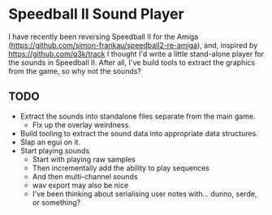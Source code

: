 # Speedball II Sound Player

I have recently been reversing Speedball II for the Amiga
(https://github.com/simon-frankau/speedball2-re-amiga), and, inspired
by https://github.com/q3k/track I thought I'd write a little
stand-alone player for the sounds in Speedball II. After all, I've
build tools to extract the graphics from the game, so why not the
sounds?

## TODO

 * Extract the sounds into standalone files separate from the main
   game.
   * Fix up the overlay weirdness.
 * Build tooling to extract the sound data into appropriate data
   structures.
 * Slap an egui on it.
 * Start playing sounds
   * Start with playing raw samples
   * Then incrementally add the ability to play sequences
   * And then multi-channel sounds
   * wav export may also be nice
   * I've been thinking about serialising user notes with... dunno,
     serde, or something?
